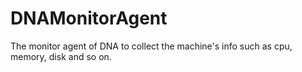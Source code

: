 # DNAMonitorAgent
The monitor agent of DNA to collect the machine's info such as cpu, memory, disk and so on.